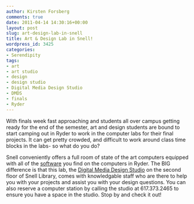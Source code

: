 ```yaml
---
author: Kirsten Forsberg
comments: true
date: 2011-04-14 14:30:16+00:00
layout: post
slug: art-design-lab-in-snell
title: Art & Design Lab in Snell!
wordpress_id: 3425
categories:
- Serendipity
tags:
- art
- art studio
- design
- design studio
- Digital Media Design Studio
- DMDS
- finals
- Ryder
---
```


With finals week fast approaching and students all over campus getting ready for the end of the semester, art and design students are bound to start camping out in Ryder to work in the computer labs for their final projects. It can get pretty crowded, and difficult to work around class time blocks in the labs- so what do you do?

Snell conveniently offers a full room of state of the art computers equipped with all of the [software](http://www.lib.neu.edu/dmdsiguide/) you find on the computers in Ryder. The BIG difference is that this lab, the [Digital Media Design Studio](http://www.lib.neu.edu/about_us/digital_media/digital_media_services/) on the second floor of Snell Library, comes with knowledgable staff who are there to help you with your projects and assist you with your design questions. You can also reserve a computer station by calling the studio at 617.373.2465 to ensure you have a space in the studio. Stop by and check it out!
